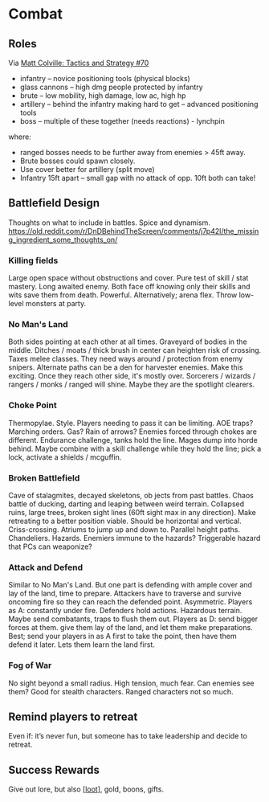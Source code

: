 # Combat

## Roles
Via [Matt Colville: Tactics and Strategy #70](https://www.youtube.com/watch?v=FfYItCw00Z4)

- infantry – novice positioning tools (physical blocks)
- glass cannons – high dmg people protected by infantry
- brute – low mobility, high damage, low ac, high hp
- artillery – behind the infantry making hard to get – advanced positioning tools
- boss – multiple of these together (needs reactions) - lynchpin

where:
- ranged bosses needs to be further away from enemies > 45ft away.
- Brute bosses could spawn closely.
- Use cover better for artillery (split move)
- Infantry 15ft apart – small gap with no attack of opp. 10ft both can take!

## Battlefield Design
Thoughts on what to include in battles. Spice and dynamism.
https://old.reddit.com/r/DnDBehindTheScreen/comments/j7p42l/the_missing_ingredient_some_thoughts_on/

### Killing fields
Large open space without obstructions and cover. Pure test of skill / stat mastery. Long awaited enemy.
Both face off knowing only their skills and wits save them from death. Powerful.
Alternatively; arena flex. Throw low-level monsters at party.
### No Man's Land
Both sides pointing at each other at all times. Graveyard of bodies in the middle.
Ditches / moats / thick brush in center can heighten risk of crossing.
Taxes melee classes. They need ways around / protection from enemy snipers.
Alternate paths can be a den for harvester enemies. Make this exciting.
Once they reach other side, it's mostly over.
Sorcerers / wizards / rangers / monks / ranged will shine. Maybe they are the spotlight clearers.
### Choke Point
Thermopylae. Style.
Players needing to pass it can be limiting. AOE traps? Marching orders. Gas? Rain of arrows?
Enemies forced through chokes are different. Endurance challenge, tanks hold the line. Mages dump into horde behind.
Maybe combine with a skill challenge while they hold the line; pick a lock, activate a shields / mcguffin.
### Broken Battlefield
Cave of stalagmites, decayed skeletons, ob jects from past battles. Chaos battle of ducking, darting and leaping between weird terrain.
Collapsed ruins, large trees, broken sight lines (60ft sight max in any direction).
Make retreating to a better position viable.
Should be horizontal and vertical. Criss-crossing. Atriums to jump up and down to. Parallel height paths. Chandeliers.
Hazards. Enemiers immune to the hazards? Triggerable hazard that PCs can weaponize?
### Attack and Defend
Similar to No Man's Land. But one part is defending with ample cover and lay of the land, time to prepare.
Attackers have to traverse and survive oncoming fire so they can reach the defended point. Asymmetric.
Players as A: constantly under fire. Defenders hold actions. Hazardous terrain. Maybe send combatants, traps to flush them out.
Players as D: send bigger forces at them. give them lay of the land, and let them make preparations.
Best; send your players in as A first to take the point, then have them defend it later. Lets them learn the land first.
### Fog of War
No sight beyond a small radius.
High tension, much fear. Can enemies see them? Good for stealth characters. Ranged characters not so much.

## Remind players to retreat
Even if: it’s never fun, but someone has to take leadership and decide to retreat.

## Success Rewards
Give out lore, but also [[loot]], gold, boons, gifts.

[//begin]: # "Autogenerated link references for markdown compatibility"
[loot]: loot "Loot"
[//end]: # "Autogenerated link references"
